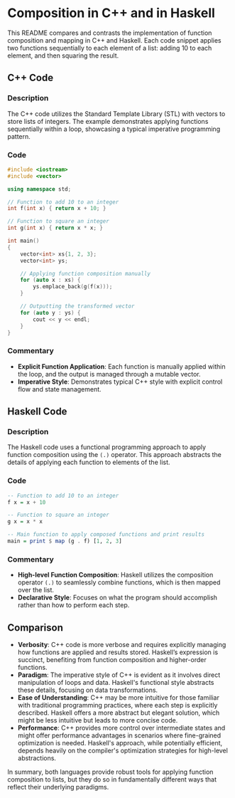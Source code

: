 # Composition in C++ and in Haskell

This README compares and contrasts the implementation of function composition and mapping in C++ and Haskell. Each code snippet applies two functions sequentially to each element of a list: adding 10 to each element, and then squaring the result.

## C++ Code

### Description

The C++ code utilizes the Standard Template Library (STL) with vectors to store lists of integers. The example demonstrates applying functions sequentially within a loop, showcasing a typical imperative programming pattern.

### Code

```cpp
#include <iostream>
#include <vector>

using namespace std;

// Function to add 10 to an integer
int f(int x) { return x + 10; }

// Function to square an integer
int g(int x) { return x * x; }

int main()
{
    vector<int> xs{1, 2, 3};
    vector<int> ys;

    // Applying function composition manually
    for (auto x : xs) {
        ys.emplace_back(g(f(x)));
    }

    // Outputting the transformed vector
    for (auto y : ys) {
        cout << y << endl;
    }
}
```

### Commentary

- **Explicit Function Application**: Each function is manually applied within the loop, and the output is managed through a mutable vector.
- **Imperative Style**: Demonstrates typical C++ style with explicit control flow and state management.

## Haskell Code

### Description

The Haskell code uses a functional programming approach to apply function composition using the `(.)` operator. This approach abstracts the details of applying each function to elements of the list.

### Code

```haskell
-- Function to add 10 to an integer
f x = x + 10

-- Function to square an integer
g x = x * x

-- Main function to apply composed functions and print results
main = print $ map (g . f) [1, 2, 3]
```

### Commentary

- **High-level Function Composition**: Haskell utilizes the composition operator `(.)` to seamlessly combine functions, which is then mapped over the list.
- **Declarative Style**: Focuses on what the program should accomplish rather than how to perform each step.

## Comparison

- **Verbosity**: C++ code is more verbose and requires explicitly managing how functions are applied and results stored. Haskell’s expression is succinct, benefiting from function composition and higher-order functions.
- **Paradigm**: The imperative style of C++ is evident as it involves direct manipulation of loops and data. Haskell's functional style abstracts these details, focusing on data transformations.
- **Ease of Understanding**: C++ may be more intuitive for those familiar with traditional programming practices, where each step is explicitly described. Haskell offers a more abstract but elegant solution, which might be less intuitive but leads to more concise code.
- **Performance**: C++ provides more control over intermediate states and might offer performance advantages in scenarios where fine-grained optimization is needed. Haskell's approach, while potentially efficient, depends heavily on the compiler's optimization strategies for high-level abstractions.

In summary, both languages provide robust tools for applying function composition to lists, but they do so in fundamentally different ways that reflect their underlying paradigms.
